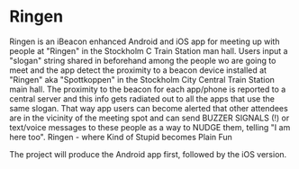 Ringen
======

Ringen is an iBeacon enhanced Android and iOS app for meeting up with people at "Ringen" in the Stockholm C Train Station man hall.
Users input a "slogan" string shared in beforehand among the people wo are going to meet and the app detect the proximity to a beacon device installed at "Ringen" aka "Spottkoppen" in the Stockholm City Central Train Station main hall. The proximity to the beacon for each app/phone is reported to a central server and this info gets radiated out to all the apps that use the same slogan.
That way app users can become alerted that other attendees are in the vicinity of the meeting spot and can send BUZZER SIGNALS (!) or text/voice messages to these people as a way to NUDGE them, telling "I am here too".  Ringen - where Kind of Stupid becomes Plain Fun

The project will produce the Android app first, followed by the iOS version.
